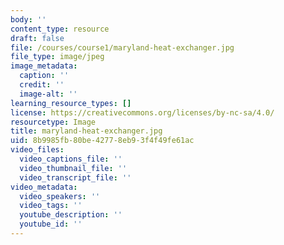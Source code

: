 ```yaml
---
body: ''
content_type: resource
draft: false
file: /courses/course1/maryland-heat-exchanger.jpg
file_type: image/jpeg
image_metadata:
  caption: ''
  credit: ''
  image-alt: ''
learning_resource_types: []
license: https://creativecommons.org/licenses/by-nc-sa/4.0/
resourcetype: Image
title: maryland-heat-exchanger.jpg
uid: 8b9985fb-80be-4277-8eb9-3f4f49fe61ac
video_files:
  video_captions_file: ''
  video_thumbnail_file: ''
  video_transcript_file: ''
video_metadata:
  video_speakers: ''
  video_tags: ''
  youtube_description: ''
  youtube_id: ''
---
```


